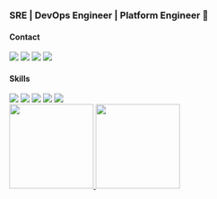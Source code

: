 ### SRE | DevOps Engineer | Platform Engineer 👋


#### Contact


<div> 
  <a href="https://www.linkedin.com/in/anderonlima/" target="_blank"><img src="https://img.shields.io/badge/-LinkedIn-%230077B5?style=for-the-badge&logo=linkedin&logoColor=white" target="_blank"></a> 
  <a href="https://anderondelima.com/" target="_blank"><img src="https://img.shields.io/badge/Medium-12100E?style=for-the-badge&logo=medium&logoColor=white"></a>
  <a href="https://www.instagram.com/anderondelima/" target="_blank"><img src="https://img.shields.io/badge/-Instagram-%23E4405F?style=for-the-badge&logo=instagram&logoColor=white" target="_blank"></a>
  <a href = "mailto:anderon.delima@gmail.com"><img src="https://img.shields.io/badge/-Gmail-%23333?style=for-the-badge&logo=gmail&logoColor=white" target="_blank"></a>
</div>


#### Skills

<div> 
  <a href="https://github.com/anderovsk" target="_blank"><img src="https://img.shields.io/badge/Amazon_AWS-FF9900?style=for-the-badge&logo=amazonaws&logoColor=white" target="_blank"></a> 
  <a href="https://github.com/anderovsk" target="_blank"><img src="https://img.shields.io/badge/Azure_DevOps-0078D7?style=for-the-badge&logo=azure-devops&logoColor=white" target="_blank"></a> 
  <a href="https://github.com/anderovsk" target="_blank"><img src="https://img.shields.io/badge/Google_Cloud-4285F4?style=for-the-badge&logo=google-cloud&logoColor=white" target="_blank"></a> 
  <a href="https://github.com/anderovsk" target="_blank"><img src="https://img.shields.io/badge/Python-3776AB?style=for-the-badge&logo=python&logoColor=white" target="_blank"></a> 
  	<a href="https://github.com/anderovsk" target="_blank"><img src="https://img.shields.io/badge/GitLab-330F63?style=for-the-badge&logo=gitlab&logoColor=white" target="_blank"></a>  
</div>



<div>
  <a href="https://github.com/anderovsk">
  <img height="150em" src="https://github-readme-stats.vercel.app/api?username=anderovsk&show_icons=true&theme=dracula&include_all_commits=true&count_private=true"/>
  <img height="150em" src="https://github-readme-stats.vercel.app/api/top-langs/?username=waltenne&layout=compact&langs_count=7&theme=dracula"/>
</div>
